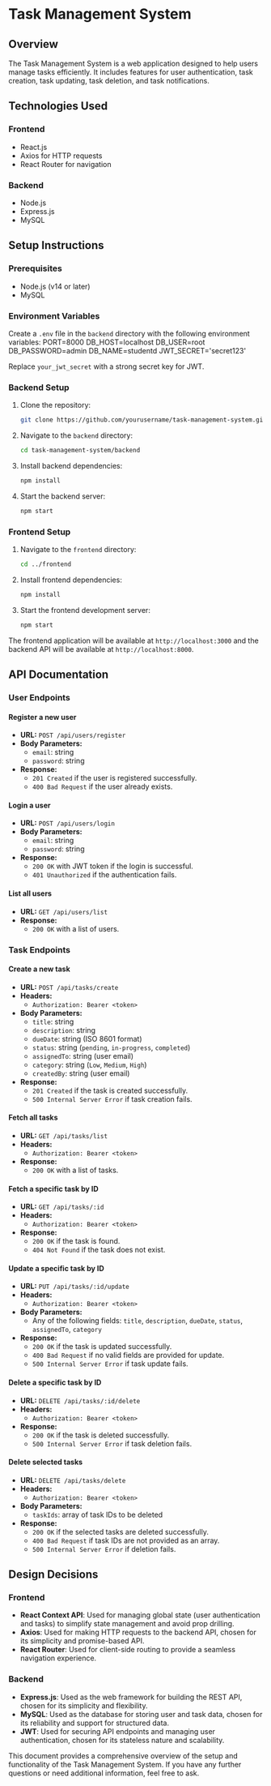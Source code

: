 
# Task Management System

## Overview

The Task Management System is a web application designed to help users manage tasks efficiently. It includes features for user authentication, task creation, task updating, task deletion, and task notifications.

## Technologies Used

### Frontend
- React.js
- Axios for HTTP requests
- React Router for navigation

### Backend
- Node.js
- Express.js
- MySQL

## Setup Instructions

### Prerequisites
- Node.js (v14 or later)
- MySQL

### Environment Variables

Create a `.env` file in the `backend` directory with the following environment variables:
PORT=8000
DB_HOST=localhost
DB_USER=root
DB_PASSWORD=admin
DB_NAME=studentd
JWT_SECRET='secret123'


Replace `your_jwt_secret` with a strong secret key for JWT.

### Backend Setup

1. Clone the repository:
    ```sh
    git clone https://github.com/yourusername/task-management-system.git
    ```

2. Navigate to the `backend` directory:
    ```sh
    cd task-management-system/backend
    ```

3. Install backend dependencies:
    ```sh
    npm install
    ```

4. Start the backend server:
    ```sh
    npm start
    ```

### Frontend Setup

1. Navigate to the `frontend` directory:
    ```sh
    cd ../frontend
    ```

2. Install frontend dependencies:
    ```sh
    npm install
    ```

3. Start the frontend development server:
    ```sh
    npm start
    ```

The frontend application will be available at `http://localhost:3000` and the backend API will be available at `http://localhost:8000`.

## API Documentation

### User Endpoints

#### Register a new user
- **URL:** `POST /api/users/register`
- **Body Parameters:**
  - `email`: string
  - `password`: string
- **Response:**
  - `201 Created` if the user is registered successfully.
  - `400 Bad Request` if the user already exists.

#### Login a user
- **URL:** `POST /api/users/login`
- **Body Parameters:**
  - `email`: string
  - `password`: string
- **Response:**
  - `200 OK` with JWT token if the login is successful.
  - `401 Unauthorized` if the authentication fails.

#### List all users
- **URL:** `GET /api/users/list`
- **Response:**
  - `200 OK` with a list of users.

### Task Endpoints

#### Create a new task
- **URL:** `POST /api/tasks/create`
- **Headers:** 
  - `Authorization: Bearer <token>`
- **Body Parameters:**
  - `title`: string
  - `description`: string
  - `dueDate`: string (ISO 8601 format)
  - `status`: string (`pending`, `in-progress`, `completed`)
  - `assignedTo`: string (user email)
  - `category`: string (`Low`, `Medium`, `High`)
  - `createdBy`: string (user email)
- **Response:**
  - `201 Created` if the task is created successfully.
  - `500 Internal Server Error` if task creation fails.

#### Fetch all tasks
- **URL:** `GET /api/tasks/list`
- **Headers:** 
  - `Authorization: Bearer <token>`
- **Response:**
  - `200 OK` with a list of tasks.

#### Fetch a specific task by ID
- **URL:** `GET /api/tasks/:id`
- **Headers:** 
  - `Authorization: Bearer <token>`
- **Response:**
  - `200 OK` if the task is found.
  - `404 Not Found` if the task does not exist.

#### Update a specific task by ID
- **URL:** `PUT /api/tasks/:id/update`
- **Headers:** 
  - `Authorization: Bearer <token>`
- **Body Parameters:**
  - Any of the following fields: `title`, `description`, `dueDate`, `status`, `assignedTo`, `category`
- **Response:**
  - `200 OK` if the task is updated successfully.
  - `400 Bad Request` if no valid fields are provided for update.
  - `500 Internal Server Error` if task update fails.

#### Delete a specific task by ID
- **URL:** `DELETE /api/tasks/:id/delete`
- **Headers:** 
  - `Authorization: Bearer <token>`
- **Response:**
  - `200 OK` if the task is deleted successfully.
  - `500 Internal Server Error` if task deletion fails.

#### Delete selected tasks
- **URL:** `DELETE /api/tasks/delete`
- **Headers:** 
  - `Authorization: Bearer <token>`
- **Body Parameters:**
  - `taskIds`: array of task IDs to be deleted
- **Response:**
  - `200 OK` if the selected tasks are deleted successfully.
  - `400 Bad Request` if task IDs are not provided as an array.
  - `500 Internal Server Error` if deletion fails.

## Design Decisions

### Frontend
- **React Context API**: Used for managing global state (user authentication and tasks) to simplify state management and avoid prop drilling.
- **Axios**: Used for making HTTP requests to the backend API, chosen for its simplicity and promise-based API.
- **React Router**: Used for client-side routing to provide a seamless navigation experience.

### Backend
- **Express.js**: Used as the web framework for building the REST API, chosen for its simplicity and flexibility.
- **MySQL**: Used as the database for storing user and task data, chosen for its reliability and support for structured data.
- **JWT**: Used for securing API endpoints and managing user authentication, chosen for its stateless nature and scalability.

This document provides a comprehensive overview of the setup and functionality of the Task Management System. If you have any further questions or need additional information, feel free to ask.

